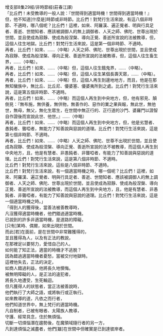 增支部8集29經/非時節經(莊春江譯)  
「比丘們！未受教導的一般人說：『世間得到適當時機！世間得到適當時機！』但，他不知道[什麼是]時節或非時節。比丘們！對梵行生活來說，有這八個非時節、不適時，哪八個呢？比丘們！這裡，如來、阿羅漢、遍正覺者、明與行具足者、善逝、世間知者、應該被調御人的無上調御者、人天之師、佛陀、世尊出現於世間，並且使成為寂靜、使成為般涅槃、導向正覺、善逝所宣說的法被教導，但，這個人往生地獄。比丘們！對梵行生活來說，這是第一個非時節、不適時。  
再者，比丘們！如來、……（中略）人天之師、佛陀、世尊出現於世間，並且使成為寂靜、使成為般涅槃、導向正覺、善逝所宣說的法被教導，但，這個人往生畜生界，……（中略）。  
再者，比丘們！如來、……（中略）但，這個人往生餓鬼界，……（中略）。  
再者，比丘們！如來、……（中略）但，這個人往生某個長壽天眾，……（中略）。  
再者，比丘們！如來、……（中略）但，這個人再生到邊地地方，而且，他是在那無知蠻族中，無比丘、比丘尼、優婆塞、優婆夷所到之處。比丘們！對梵行生活來說，這是第五個非時節、不適時。  
再者，比丘們！如來、……（中略）而這個人再生到中央地方，但，他有邪見、顛倒見：『無布施，無供養，無供物，無善作的、惡作的業之果與報，無此世，無他世，無母，無父，無化生眾生，在世間中無正行的、正行道的沙門、婆羅門以證智自作證後而宣說此世、他世。』……（中略）  
再者，比丘們！如來、……（中略）而這個人再生到中央地方，但，他是劣慧者、愚鈍者、聾啞者，無能力了知善說與惡說的道理。比丘們！對梵行生活來說，這是第七個非時節、不適時。  
再者，比丘們！如來、……（中略）人天之師、佛陀、世尊不出現於世間，並且使成為寂靜、使成為般涅槃、導向正覺、善逝所宣說的法不被教導，而這個人再生到中央地方，且，他是有慧者、非愚鈍者、非聾啞者，有能力了知善說與惡說的道理。比丘們！對梵行生活來說，這是第八個非時節、不適時。  
比丘們！對梵行生活來說，這些是八個非時節、不適時。  
比丘們！對梵行生活來說，有一個適當時機之時，哪一個呢？比丘們！這裡，如來、阿羅漢、遍正覺者、明與行具足者、善逝、世間知者、應該被調御人的無上調御者、人天之師、佛陀、世尊出現於世間，並且使成為寂靜、使成為般涅槃、導向正覺、善逝所宣說的法被教導，而這個人再生到中央地方，且，他是有慧者、非愚鈍者、非聾啞者，有能力了知善說與惡說的道理。比丘們！對梵行生活來說，這是一個適當時機之時。」  
「得到人的獲得後，當善法被善教導時，  
凡沒獲得適當時機者，他們錯過適當時機。  
已說到的許多非適當時機，是道路的障礙，  
[只有]某時、偶爾，如來出現於世間。  
而此[若]在面前，是在世間中非常難獲得的，  
並且獲得為人，以及有正法的教說，  
在那裡足以要努力，愛惜自己的人。  
如何能了知正法，適當的時機才不逃脫？  
因為錯過適當時機者憂愁，當被交付地獄時。  
這裡他失去，正法的決定，  
如商人錯過利益，他將長久地懊悔。  
被無明障礙的人，是正法的違犯者，  
將長久地遭受，生死輪迴。  
但凡獲得人的狀態者，當正法被善說時，  
他們執行了大師之語，或將執行或正執行。  
如來教導的道，凡依之而行者，  
他們知道世界中，無上梵行的適當時機。  
凡自制者，已被有眼者、太陽族人教導，  
守護、經常具念，住於無煩惱。  
切斷一切煩惱潛在趨勢後，在魔領域隨行者的另一方，  
凡到達煩惱之滅盡者，他們[雖]在世間中但確實是已到達彼岸者。  
  
  
